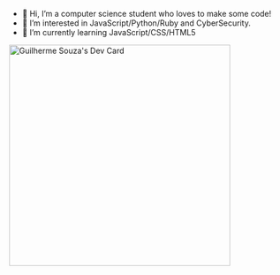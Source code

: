 - 👋 Hi, I’m a computer science student who loves to make some code!
- 👀 I’m interested in JavaScript/Python/Ruby and CyberSecurity.
- 🌱 I’m currently learning JavaScript/CSS/HTML5

<a href="https://app.daily.dev/guilhermejuliao"><img src="https://api.daily.dev/devcards/9266b86dd9594470993a36d1ba66e9b2.png?r=gxf" width="400" alt="Guilherme Souza's Dev Card"/></a>

